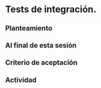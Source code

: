 # Tests de integración.


## Planteamiento

## Al final de esta sesión


## Criterio de aceptación



## Actividad


